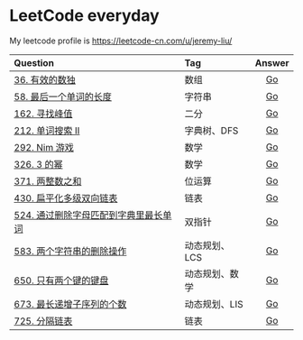 # LeetCode everyday

My leetcode profile is https://leetcode-cn.com/u/jeremy-liu/

| Question                                                                                                               | Tag            |                              Answer                              |
| :--------------------------------------------------------------------------------------------------------------------- | :------------- | :--------------------------------------------------------------: |
| [36. 有效的数独](https://leetcode-cn.com/problems/valid-sudoku/)                                                       | 数组           | [Go](https://github.com/Ksloveyuan/leetcode/blob/main/36_go.md)  |
| [58. 最后一个单词的长度](https://leetcode-cn.com/problems/length-of-last-word/)                                        | 字符串         | [Go](https://github.com/Ksloveyuan/leetcode/blob/main/58_go.md)  |
| [162. 寻找峰值](https://leetcode-cn.com/problems/find-peak-element/)                                                   | 二分           | [Go](https://github.com/Ksloveyuan/leetcode/blob/main/162_go.md) |
| [212. 单词搜索 II](https://leetcode-cn.com/problems/word-search-ii/)                                                   | 字典树、DFS    | [Go](https://github.com/Ksloveyuan/leetcode/blob/main/212_go.md) |
| [292. Nim 游戏](https://leetcode-cn.com/problems/nim-game/)                                                            | 数学           | [Go](https://github.com/Ksloveyuan/leetcode/blob/main/292_go.md) |
| [326. 3 的幂](https://leetcode-cn.com/problems/power-of-three/)                                                        | 数学           | [Go](https://github.com/Ksloveyuan/leetcode/blob/main/326_go.md) |
| [371. 两整数之和](https://leetcode-cn.com/problems/sum-of-two-integers/)                                               | 位运算         | [Go](https://github.com/Ksloveyuan/leetcode/blob/main/371_go.md) |
| [430. 扁平化多级双向链表](https://leetcode-cn.com/problems/flatten-a-multilevel-doubly-linked-list/)                   | 链表           | [Go](https://github.com/Ksloveyuan/leetcode/blob/main/430_go.md) |
| [524. 通过删除字母匹配到字典里最长单词](https://leetcode-cn.com/problems/longest-word-in-dictionary-through-deleting/) | 双指针         | [Go](https://github.com/Ksloveyuan/leetcode/blob/main/524_go.md) |
| [583. 两个字符串的删除操作](https://leetcode-cn.com/problems/delete-operation-for-two-strings/)                        | 动态规划、LCS  | [Go](https://github.com/Ksloveyuan/leetcode/blob/main/583_go.md) |
| [650. 只有两个键的键盘](https://leetcode-cn.com/problems/2-keys-keyboard/)                                             | 动态规划、数学 | [Go](https://github.com/Ksloveyuan/leetcode/blob/main/650_go.md) |
| [673. 最长递增子序列的个数](https://leetcode-cn.com/problems/number-of-longest-increasing-subsequence/)                | 动态规划、LIS  | [Go](https://github.com/Ksloveyuan/leetcode/blob/main/673_go.md) |
| [725. 分隔链表](https://leetcode-cn.com/problems/split-linked-list-in-parts/)                                          | 链表           | [Go](https://github.com/Ksloveyuan/leetcode/blob/main/725_go.md) |

